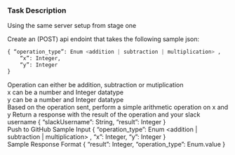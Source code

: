 ### Task Description
Using the same server setup from stage one

Create an (POST) api endoint that takes the following sample json: <br>
```python
{ “operation_type”: Enum <addition | subtraction | multiplication> , 
    “x”: Integer, 
    “y”: Integer 
}
```
Operation can either be addition, subtraction or mutiplication <br>
x can be a number and Integer datatype <br>
y can be a number and Integer datatype <br>
Based on the operation sent, perform a simple arithmetic operation on x and y
Return a response with the result of the operation and your slack username
{ “slackUsername”: String, “result”: Integer } <br>
Push to GitHub
Sample Input { “operation_type”: Enum <addition | subtraction | multiplication> , “x”: Integer, “y”: Integer } <br>
Sample Response Format { “result”: Integer, “operation_type”: Enum.value }
